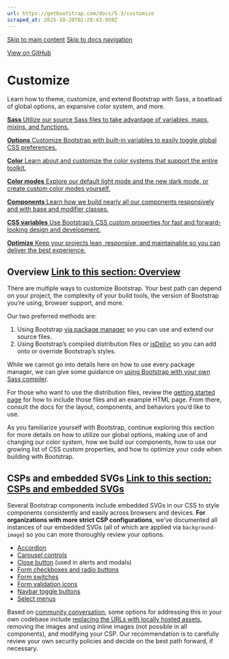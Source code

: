 ```yaml
---
url: https://getbootstrap.com/docs/5.3/customize
scraped_at: 2025-10-20T02:28:43.950Z
---
```


[Skip to main content](https://getbootstrap.com/docs/5.3/customize/overview/#content) [Skip to docs navigation](https://getbootstrap.com/docs/5.3/customize/overview/#bd-docs-nav)

[View on GitHub](https://github.com/twbs/bootstrap/blob/v5.3.8/site/src/content/docs/customize/overview.mdx "View and edit this file on GitHub")

# Customize

Learn how to theme, customize, and extend Bootstrap with Sass, a boatload of global options, an expansive color system, and more.

[**Sass** Utilize our source Sass files to take advantage of variables, maps, mixins, and functions.](https://getbootstrap.com/docs/5.3/customize/sass/)

[**Options** Customize Bootstrap with built-in variables to easily toggle global CSS preferences.](https://getbootstrap.com/docs/5.3/customize/options/)

[**Color** Learn about and customize the color systems that support the entire toolkit.](https://getbootstrap.com/docs/5.3/customize/color/)

[**Color modes** Explore our default light mode and the new dark mode, or create custom color modes yourself.](https://getbootstrap.com/docs/5.3/customize/color-modes/)

[**Components** Learn how we build nearly all our components responsively and with base and modifier classes.](https://getbootstrap.com/docs/5.3/customize/components/)

[**CSS variables** Use Bootstrap’s CSS custom properties for fast and forward-looking design and development.](https://getbootstrap.com/docs/5.3/customize/css-variables/)

[**Optimize** Keep your projects lean, responsive, and maintainable so you can deliver the best experience.](https://getbootstrap.com/docs/5.3/customize/optimize/)

## Overview [Link to this section: Overview](https://getbootstrap.com/docs/5.3/customize/overview/\#overview)

There are multiple ways to customize Bootstrap. Your best path can depend on your project, the complexity of your build tools, the version of Bootstrap you’re using, browser support, and more.

Our two preferred methods are:

1. Using Bootstrap [via package manager](https://getbootstrap.com/docs/5.3/getting-started/download#package-managers) so you can use and extend our source files.
2. Using Bootstrap’s compiled distribution files or [jsDelivr](https://getbootstrap.com/docs/5.3/getting-started/download#cdn-via-jsdelivr) so you can add onto or override Bootstrap’s styles.

While we cannot go into details here on how to use every package manager, we can give some guidance on [using Bootstrap with your own Sass compiler](https://getbootstrap.com/docs/5.3/customize/sass).

For those who want to use the distribution files, review the [getting started page](https://getbootstrap.com/docs/5.3/getting-started/introduction) for how to include those files and an example HTML page. From there, consult the docs for the layout, components, and behaviors you’d like to use.

As you familiarize yourself with Bootstrap, continue exploring this section for more details on how to utilize our global options, making use of and changing our color system, how we build our components, how to use our growing list of CSS custom properties, and how to optimize your code when building with Bootstrap.

## CSPs and embedded SVGs [Link to this section: CSPs and embedded SVGs](https://getbootstrap.com/docs/5.3/customize/overview/\#csps-and-embedded-svgs)

Several Bootstrap components include embedded SVGs in our CSS to style components consistently and easily across browsers and devices. **For organizations with more strict CSP configurations**, we’ve documented all instances of our embedded SVGs (all of which are applied via `background-image`) so you can more thoroughly review your options.

- [Accordion](https://getbootstrap.com/docs/5.3/components/accordion)
- [Carousel controls](https://getbootstrap.com/docs/5.3/components/carousel#with-controls)
- [Close button](https://getbootstrap.com/docs/5.3/components/close-button) (used in alerts and modals)
- [Form checkboxes and radio buttons](https://getbootstrap.com/docs/5.3/forms/checks-radios)
- [Form switches](https://getbootstrap.com/docs/5.3/forms/checks-radios#switches)
- [Form validation icons](https://getbootstrap.com/docs/5.3/forms/validation#server-side)
- [Navbar toggle buttons](https://getbootstrap.com/docs/5.3/components/navbar#responsive-behaviors)
- [Select menus](https://getbootstrap.com/docs/5.3/forms/select)

Based on [community conversation](https://github.com/twbs/bootstrap/issues/25394), some options for addressing this in your own codebase include [replacing the URLs with locally hosted assets](https://getbootstrap.com/docs/5.3/getting-started/webpack#extracting-svg-files), removing the images and using inline images (not possible in all components), and modifying your CSP. Our recommendation is to carefully review your own security policies and decide on the best path forward, if necessary.